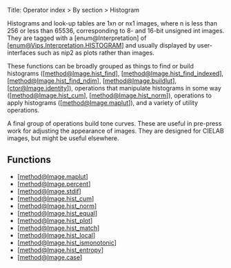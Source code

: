 Title: Operator index > By section > Histogram

<!-- libvips/histogram -->

Histograms and look-up tables are 1xn or nx1 images, where n is less than
256 or less than 65536, corresponding to 8- and 16-bit unsigned int images.
They are tagged with a [enum@Interpretation] of
[enum@Vips.Interpretation.HISTOGRAM] and usually displayed by user-interfaces
such as nip2 as plots rather than images.

These functions can be broadly grouped as things to find or build
histograms ([method@Image.hist_find], [method@Image.hist_find_indexed],
[method@Image.hist_find_ndim], [method@Image.buildlut],
[ctor@Image.identity]), operations that manipulate histograms in some way
([method@Image.hist_cum], [method@Image.hist_norm]),
operations to apply histograms ([method@Image.maplut]), and a variety of
utility operations.

A final group of operations build tone curves. These are useful in pre-press
work for adjusting the appearance of images. They are designed for
CIELAB images, but might be useful elsewhere.

## Functions

* [method@Image.maplut]
* [method@Image.percent]
* [method@Image.stdif]
* [method@Image.hist_cum]
* [method@Image.hist_norm]
* [method@Image.hist_equal]
* [method@Image.hist_plot]
* [method@Image.hist_match]
* [method@Image.hist_local]
* [method@Image.hist_ismonotonic]
* [method@Image.hist_entropy]
* [method@Image.case]
